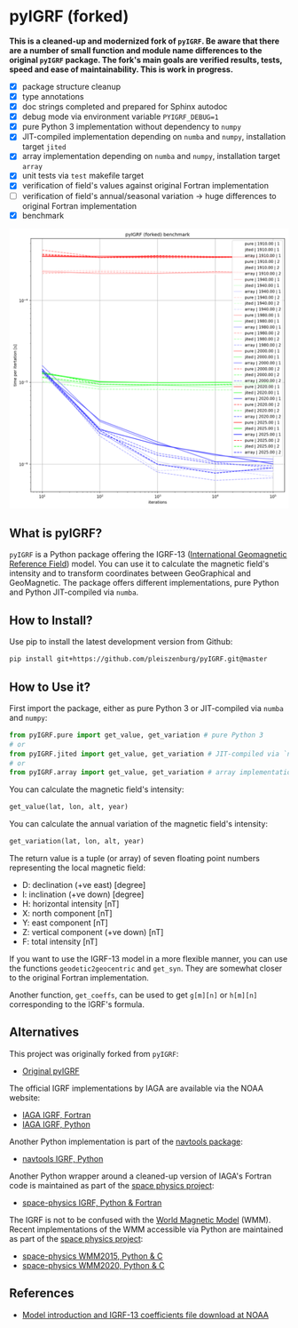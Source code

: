 # pyIGRF (forked)

**This is a cleaned-up and modernized fork of ``pyIGRF``. Be aware that there are a number of small function and module name differences to the original ``pyIGRF`` package. The fork's main goals are verified results, tests, speed and ease of maintainability. This is work in progress.**

- [x] package structure cleanup
- [x] type annotations
- [x] doc strings completed and prepared for Sphinx autodoc
- [x] debug mode via environment variable `PYIGRF_DEBUG=1`
- [x] pure Python 3 implementation without dependency to `numpy`
- [x] JIT-compiled implementation depending on `numba` and `numpy`, installation target `jited`
- [x] array implementation depending on `numba` and `numpy`, installation target `array`
- [x] unit tests via `test` makefile target
- [x] verification of field's values against original Fortran implementation
- [ ] verification of field's annual/seasonal variation -> huge differences to original Fortran implementation
- [x] benchmark

![benchmark](benchmark/plot.png?raw=true "benchmark")

## What is pyIGRF?

`pyIGRF` is a Python package offering the IGRF-13 ([International Geomagnetic Reference Field](https://en.wikipedia.org/wiki/International_Geomagnetic_Reference_Field)) model. You can use it to calculate the magnetic field's intensity and to transform coordinates between GeoGraphical and GeoMagnetic. The package offers different implementations, pure Python and Python JIT-compiled via `numba`.

## How to Install?

Use pip to install the latest development version from Github:

```bash
pip install git+https://github.com/pleiszenburg/pyIGRF.git@master
```

## How to Use it?

First import the package, either as pure Python 3 or JIT-compiled via `numba` and `numpy`:

```python
from pyIGRF.pure import get_value, get_variation # pure Python 3
# or
from pyIGRF.jited import get_value, get_variation # JIT-compiled via `numba` and `numpy`
# or
from pyIGRF.array import get_value, get_variation # array implementation via `numba` and `numpy`
```

You can calculate the magnetic field's intensity:

```python
get_value(lat, lon, alt, year)
```

You can calculate the annual variation of the magnetic field's intensity:

```python
get_variation(lat, lon, alt, year)
```

The return value is a tuple (or array) of seven floating point numbers representing the local magnetic field:

- D: declination (+ve east) [degree]
- I: inclination (+ve down) [degree]
- H: horizontal intensity [nT]
- X: north component [nT]
- Y: east component [nT]
- Z: vertical component (+ve down) [nT]
- F: total intensity [nT]

If you want to use the IGRF-13 model in a more flexible manner, you can use the functions `geodetic2geocentric` and `get_syn`. They are somewhat closer to the original Fortran implementation.

Another function, `get_coeffs`, can be used to get `g[m][n]` or `h[m][n]` corresponding to the IGRF's formula.

## Alternatives

This project was originally forked from `pyIGRF`:

- [Original pyIGRF](https://github.com/zzyztyy/pyIGRF)

The official IGRF implementations by IAGA are available via the NOAA website:

- [IAGA IGRF, Fortran](https://www.ngdc.noaa.gov/IAGA/vmod/igrf13.f)
- [IAGA IGRF, Python](https://www.ngdc.noaa.gov/IAGA/vmod/pyIGRF.zip)

Another Python implementation is part of the [navtools package](https://github.com/slott56/navtools):

- [navtools IGRF, Python](https://github.com/slott56/navtools/blob/master/navtools/igrf.py)

Another Python wrapper around a cleaned-up version of IAGA's Fortran code is maintained as part of the [space physics project](https://github.com/space-physics):

- [space-physics IGRF, Python & Fortran](https://github.com/space-physics/igrf)

The IGRF is not to be confused with the [World Magnetic Model](https://en.wikipedia.org/wiki/World_Magnetic_Model) (WMM). Recent implementations of the WMM accessible via Python are maintained as part of the [space physics project](https://github.com/space-physics):

- [space-physics WMM2015, Python & C](https://github.com/space-physics/WMM2015)
- [space-physics WMM2020, Python & C](https://github.com/space-physics/wmm2020)

## References

- [Model introduction and IGRF-13 coefficients file download at NOAA](https://www.ngdc.noaa.gov/IAGA/vmod/igrf.html)
